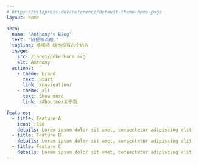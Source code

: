 ```yaml
---
# https://vitepress.dev/reference/default-theme-home-page
layout: home

hero:
  name: "Anthony's Blog"
  text: "随便写点啥."
  tagline: 啧啧啧 啥也没有占个坑先
  image:
    src: /index/pokerFace.svg
    alt: Anthony
  actions:
    - theme: brand
      text: Start
      link: /navigation/
    - theme: alt
      text: Show more
      link: /Aboutme/关于我

features:
  - title: Feature A
    icon: :100
    details: Lorem ipsum dolor sit amet, consectetur adipiscing elit
  - title: Feature B
    details: Lorem ipsum dolor sit amet, consectetur adipiscing elit
  - title: Feature C
    details: Lorem ipsum dolor sit amet, consectetur adipiscing elit
---
```



